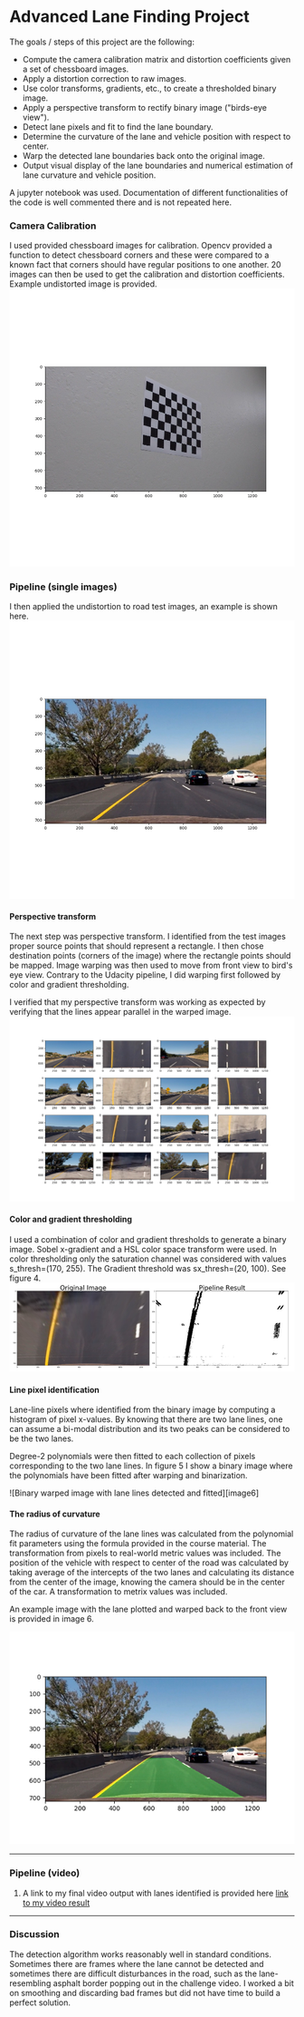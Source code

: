 
# Advanced Lane Finding Project

The goals / steps of this project are the following:

* Compute the camera calibration matrix and distortion coefficients given a set of chessboard images.
* Apply a distortion correction to raw images.
* Use color transforms, gradients, etc., to create a thresholded binary image.
* Apply a perspective transform to rectify binary image ("birds-eye view").
* Detect lane pixels and fit to find the lane boundary.
* Determine the curvature of the lane and vehicle position with respect to center.
* Warp the detected lane boundaries back onto the original image.
* Output visual display of the lane boundaries and numerical estimation of lane curvature and vehicle position.

[//]: # (Image References)

[image1]: ./output_images/figure_1_undistorted.png "Undistorted"
[image2]: ./output_images/figure_2_undistorted_road.png "Road Transformed"
[image3]: ./output_images/figure_3_warped_image.png "Binary Example"
[image4]: ./output_images/figure_4_warped_binarized.png "Warp Example"
[image5]: ./output_images/figure_5_warped_back.png "Fit 
[image6]: ./output_images/figure6_fitted.png 
Visual"
[video1]: ./project_output.mp4 "Video"

A jupyter notebook was used. Documentation of different functionalities of the code is well commented there and is not repeated here. 
  
### Camera Calibration

I used provided chessboard images for calibration. Opencv provided a function to detect chessboard corners and these were compared to a known fact that corners should have regular positions to one another. 20 images can then be used to get the calibration and distortion coefficients. Example undistorted image is provided.  
![Undistorted chessboard image][image1]

### Pipeline (single images)

I then applied the undistortion to road test images, an example is shown here.
![Undistorted road image][image2]

#### Perspective transform

The next step was perspective transform. I identified from the test images proper source points that should represent a rectangle. I then chose destination points (corners of the image) where the rectangle points should be mapped. Image warping was then used to move from front view to bird's eye view. Contrary to the Udacity pipeline, I did warping first followed by color and gradient thresholding. 


I verified that my perspective transform was working as expected by verifying that the lines appear parallel in the warped image.
![Warped images][image3]

#### Color and gradient thresholding

I used a combination of color and gradient thresholds to generate a binary image. Sobel x-gradient and a HSL color space transform were used. In color thresholding only the saturation channel was considered with values s_thresh=(170, 255). The Gradient threshold was sx_thresh=(20, 100). See figure 4.
![Binary transformed warped image ][image4] 	



####  Line pixel identification

Lane-line pixels where identified from the binary image by computing a histogram of pixel x-values. By knowing that there are two lane lines, one can assume a bi-modal distribution and its two peaks can be considered to be the two lanes. 


Degree-2 polynomials were then fitted to each collection of pixels corresponding to the two lane lines. In figure 5 I show a binary image where the polynomials have been fitted after warping and binarization. 

![Binary warped image with lane lines detected and fitted][image6]

#### The radius of curvature
The radius of curvature of the lane lines was calculated from the polynomial fit parameters using the formula provided in the course material. The transformation from pixels to real-world metric values was included. The position of the vehicle with respect to center of the road was calculated by taking average of the intercepts of the two lanes and calculating its distance from the center of the image, knowing the camera should be in the center of the car. A transformation to metrix values was included. 

An example image with the lane plotted and warped back to the front view is provided in image 6. 

![Example image warped back to front view after the lanes were detected in bird's eye view][image5]

---

### Pipeline (video)

1. A link to my final video output with lanes identified is provided here [link to my video result](./project_output.mp4)

---

### Discussion

The detection algorithm works reasonably well in standard conditions. Sometimes there are frames where the lane cannot be detected and sometimes there are difficult disturbances in the road, such as the lane-resembling asphalt border popping out in the challenge video. I worked a bit on smoothing and discarding bad frames but did not have time to build a perfect solution. 

